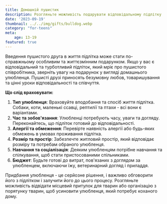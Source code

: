 ```yaml
---
title: Домашній пушистик
description: Розгляньте можливість подарувати відповідальному підлітку пушистого друга.
date: '2023-09-19'
thumbnail: ../../img/gifts/bulldog.webp
category: "for-teens"
meta:
    age: 13-19
featured: true
---
```

Введення пушистого друга в життя підлітка може стати по-справжньому особливим та життєзмінним подарунком. Якщо у вас є відповідальний та турботливий підліток, який мріє про пушистого співробітника, зверніть увагу на подарунок у вигляді домашнього улюбленця. Пушисті друзі приносять безумовну любов, товаришування та цінні уроки відповідальності та співчуття.

**Що слід враховувати:**
1. **Тип улюбленця**: Враховуйте вподобання та спосіб життя підлітка. Собаки, коти, маленькі ссавці, рептилії та птахи - всі вони є варіантами.
2. **Час та зобов'язання**: Улюбленці потребують часу, уваги та догляду. Переконайтесь, що підліток готовий до відповідальності.
3. **Алергії та обмеження**: Перевірте наявність алергії або будь-яких обмежень в умовах проживання підлітка.
4. **Розмір та простір**: Забезпечте житловий простір, який відповідає розміру та потребам обраного улюбленця.
5. **Навчання та соціалізація**: Деяким улюбленцям потрібне навчання та спілкування, щоб стати пристосованими спільниками.
6. **Бюджет**: Будьте готові до витрат, пов'язаних з доглядом за улюбленцем, включаючи їжу, ветеринарний догляд і приладдя.

Придбання улюбленця - це серйозне рішення, і важливо обговорити його з підлітком і залучити його до цього процесу. Розгляньте можливість відвідати місцевий притулок для тварин або організацію з порятунку тварин, щоб усиновити улюбленця, який потребує коханого дому.
